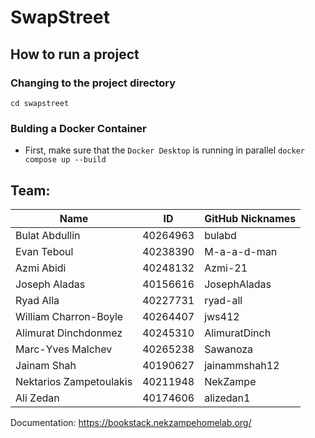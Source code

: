 # SwapStreet

## How to run a project

### Changing to the project directory
`cd swapstreet`

### Bulding a Docker Container
- First, make sure that the `Docker Desktop` is running in parallel
`docker compose up --build`

## Team:
| Name                     | ID        | GitHub Nicknames 
|--------------------------|-----------| -----------
| Bulat Abdullin          | 40264963  | bulabd
| Evan Teboul             | 40238390  | M-a-a-d-man
| Azmi Abidi              | 40248132  | Azmi-21
| Joseph Aladas           | 40156616  | JosephAladas
| Ryad Alla               | 40227731  | ryad-all
| William Charron-Boyle   | 40264407  | jws412
| Alimurat Dinchdonmez    | 40245310  | AlimuratDinch
| Marc-Yves Malchev       | 40265238  | Sawanoza
| Jainam Shah             | 40190627  | jainammshah12
| Nektarios Zampetoulakis | 40211948  | NekZampe
| Ali Zedan               | 40174606  | alizedan1


Documentation: https://bookstack.nekzampehomelab.org/
